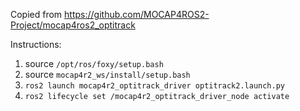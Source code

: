 Copied from https://github.com/MOCAP4ROS2-Project/mocap4ros2_optitrack

Instructions:
1. source ```/opt/ros/foxy/setup.bash```
2. source ```mocap4r2_ws/install/setup.bash```
3. ```ros2 launch mocap4r2_optitrack_driver optitrack2.launch.py```
4. ```ros2 lifecycle set /mocap4r2_optitrack_driver_node activate```
